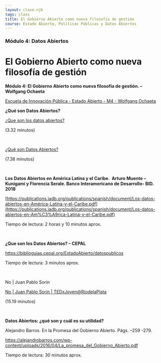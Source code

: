 ```yaml
---
layout: clase.njk
tags: class
title: El Gobierno Abierto como nueva filosofía de gestión
course: Estado Abierto, Políticas Públicas y Datos Abiertos
---
```

### Módulo 4: Datos Abiertos

# El Gobierno Abierto como nueva filosofía de gestión

**Módulo 4: El Gobierno Abierto como nueva filosofía de gestión. – Wolfgang Ochaeta**

[Escuela de Innovación Pública -  Estado Abierto  - M4 - Wolfgang Ochaeta](https://www.youtube.com/embed/MdQI33gSYeA?feature=oembed)

**¿Qué son Datos Abiertos?**

[¿Que son los datos abiertos?](https://www.youtube.com/embed/3_gDE1TEzp4?feature=oembed)

(3.32 minutos)

 

[¿Qué son Datos Abiertos?](https://www.youtube.com/embed/AW7guXie9JA?feature=oembed)

(7.38 minutos)

 

**Los Datos Abiertos en América Latina y el Caribe.  Arturo Muente – Kunigami y Florencia Serale. Banco Interamericano de Desarrollo- BID. 2018**

[https://publications.iadb.org/publications/spanish/document/Los-datos-abiertos-en-América-Latina-y-el-Caribe.pdf](https://publications.iadb.org/publications/spanish/document/Los-datos-abiertos-en-Am%C3%A9rica-Latina-y-el-Caribe.pdf)

Tiempo de lectura: 2 horas y 10 minutos aprox.

 

**¿Que son los Datos Abiertos? – CEPAL**

<https://biblioguias.cepal.org/EstadoAbierto/datospublicos>

Tiempo de lectura: 3 minutos aprox.

 

No | Juan Pablo Sorin

[No | Juan Pablo Sorin | TEDxJoven@RíodelaPlata](https://www.youtube.com/embed/54BNadWsEUE?feature=oembed)

(15.19 minutos)

 

**Datos Abiertos: ¿qué son y cuál es su utilidad?**

Alejandro Barros. En la Promesa del Gobierno Abierto. Págs. –259 -279.

https://alejandrobarros.com/wp-content/uploads/2016/04/La_promesa_del_Gobierno_Abierto.pdf

Tiempo de lectura: 30 minutos aprox.